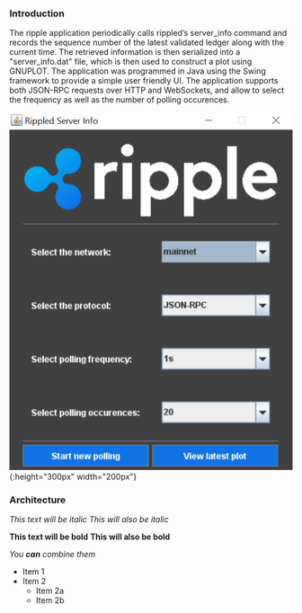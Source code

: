 ### Introduction

The ripple application periodically calls rippled’s server_info command and records the sequence number of the latest validated ledger along with the current time. The retrieved information is then serialized into a "server_info.dat" file, which is then used to construct a plot using GNUPLOT. The application was programmed in Java using the Swing framework to provide a simple user friendly UI. The application supports both JSON-RPC requests over HTTP and WebSockets, and allow to select the frequency as well as the number of polling occurences.

![GitHub Logo](/docImages/appUI.png){:height="300px" width="200px"}

### Architecture






*This text will be italic*
_This will also be italic_




**This text will be bold**
__This will also be bold__




_You **can** combine them_




* Item 1
* Item 2
  * Item 2a
  * Item 2b
  


